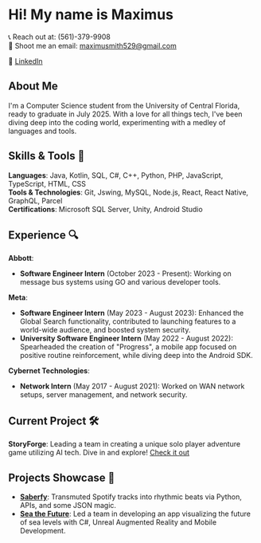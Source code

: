 # Hi! My name is Maximus

📞 Reach out at: (561)-379-9908  
📧 Shoot me an email: [maximusmith529@gmail.com](mailto:maximusmith529@gmail.com)  

🔗 [LinkedIn](https://www.linkedin.com/in/maximusmith)  

## About Me
I'm a Computer Science student from the University of Central Florida, ready to graduate in July 2025. With a love for all things tech, I've been diving deep into the coding world, experimenting with a medley of languages and tools.

## Skills & Tools 🚀
**Languages**: Java, Kotlin, SQL, C#, C++, Python, PHP, JavaScript, TypeScript, HTML, CSS  
**Tools & Technologies**: Git, Jswing, MySQL, Node.js, React, React Native, GraphQL, Parcel  
**Certifications**: Microsoft SQL Server, Unity, Android Studio  

## Experience 🔍
**Abbott**:
- **Software Engineer Intern** (October 2023 - Present): Working on message bus systems using GO and various developer tools.

**Meta**:  
- **Software Engineer Intern** (May 2023 - August 2023): Enhanced the Global Search functionality, contributed to launching features to a world-wide audience, and boosted system security.  
- **University Software Engineer Intern** (May 2022 - August 2022): Spearheaded the creation of "Progress", a mobile app focused on positive routine reinforcement, while diving deep into the Android SDK.

**Cybernet Technologies**:  
- **Network Intern** (May 2017 - August 2021): Worked on WAN network setups, server management, and network security.

## Current Project 🛠️
**StoryForge**: Leading a team in creating a unique solo player adventure game utilizing AI tech. Dive in and explore! [Check it out](https://devpost.com/software/storyforge)

## Projects Showcase 🌟
- **[Saberfy](https://github.com/maximusmith529/Saberfy)**: Transmuted Spotify tracks into rhythmic beats via Python, APIs, and some JSON magic.  
- **[Sea the Future](https://github.com/maximusmith529/Sea-the-Future)**: Led a team in developing an app visualizing the future of sea levels with C#, Unreal Augmented Reality and Mobile Development.

<!---
maximusmith529/maximusmith529 is a ✨ special ✨ repository because its `README.md` (this file) appears on your GitHub profile.
You can click the Preview link to take a look at your changes.
--->
